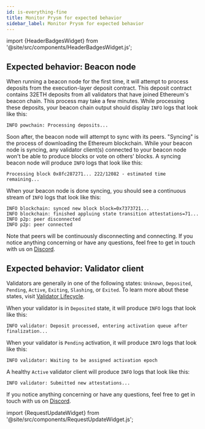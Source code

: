 ```yaml
---
id: is-everything-fine
title: Monitor Prysm for expected behavior
sidebar_label: Monitor Prysm for expected behavior
---
```


import {HeaderBadgesWidget} from '@site/src/components/HeaderBadgesWidget.js';

<HeaderBadgesWidget />

## Expected behavior: Beacon node

When running a beacon node for the first time, it will attempt to process deposits from the execution-layer deposit contract. This deposit contract contains 32ETH deposits from all validators that have joined Ethereum's beacon chain. This process may take a few minutes. While processing these deposits, your beacon chain output should display `INFO` logs that look like this:

```
INFO powchain: Processing deposits...
```

Soon after, the beacon node will attempt to sync with its peers. "Syncing" is the process of downloading the Ethereum blockchain. While your beacon node is syncing, any validator client(s) connected to your beacon node won't be able to produce blocks or vote on others' blocks. A syncing beacon node will produce `INFO` logs that look like this:

```
Processing block 0x8fc287271... 222/12082 - estimated time remaining...
```

When your beacon node is done syncing, you should see a continuous stream of `INFO` logs that look like this:

```
INFO blockchain: synced new block block=0x7373721...
INFO blockchain: finished appluing state transition attestations=71... 
INFO p2p: peer disconnected
INFO p2p: peer connected
```

Note that peers will be continuously disconnecting and connecting. If you notice anything concerning or have any questions, feel free to get in touch with us on [Discord](https://discord.gg/prysmaticlabs).

## Expected behavior: Validator client

Validators are generally in one of the following states: `Unknown`, `Deposited`, `Pending`, `Active`, `Exiting`, `Slashing`, or `Exited`. To learn more about these states, visit [Validator Lifecycle](../how-prysm-works/validator-lifecycle.md).

When your validator is in `Deposited` state, it will produce `INFO` logs that look like this:

```
INFO validator: Deposit processed, entering activation queue after finalization... 
```

When your validator is `Pending` activation, it will produce `INFO` logs that look like this:

```
INFO validator: Waiting to be assigned activation epoch
```

A healthy `Active` validator client will produce `INFO` logs that look like this:

```
INFO validator: Submitted new attestations...
```

If you notice anything concerning or have any questions, feel free to get in touch with us on [Discord](https://discord.gg/prysmaticlabs).

import {RequestUpdateWidget} from '@site/src/components/RequestUpdateWidget.js';

<RequestUpdateWidget />